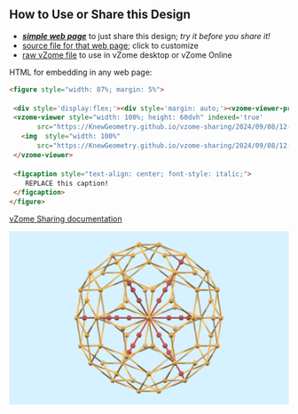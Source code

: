
## How to Use or Share this Design

 - [***simple web page***](<https://KnewGeometry.github.io/vzome-sharing/2024/09/08/12-33-01-Knew-Geometry-CosmicMind™-Unity-Kit/>) to just share this design; *try it before you share it!*
 - [source file for that web page](<https://github.com/KnewGeometry/vzome-sharing/edit/main/2024/09/08/12-33-01-Knew-Geometry-CosmicMind™-Unity-Kit/index.md>); click to customize
 - [raw vZome file](<https://raw.githubusercontent.com/KnewGeometry/vzome-sharing/main/2024/09/08/12-33-01-Knew-Geometry-CosmicMind™-Unity-Kit/Knew-Geometry-CosmicMind™-Unity-Kit.vZome>) to use in vZome desktop or vZome Online
 
 HTML for embedding in any web page:
 ```html
<figure style="width: 87%; margin: 5%">
  
  <div style='display:flex;'><div style='margin: auto;'><vzome-viewer-previous load-camera='true' label='prev step'></vzome-viewer-previous><vzome-viewer-next load-camera='true' label='next step'></vzome-viewer-next></div></div>
  <vzome-viewer style="width: 100%; height: 60dvh" indexed='true'
        src="https://KnewGeometry.github.io/vzome-sharing/2024/09/08/12-33-01-Knew-Geometry-CosmicMind™-Unity-Kit/Knew-Geometry-CosmicMind™-Unity-Kit.vZome" >
    <img  style="width: 100%"
        src="https://KnewGeometry.github.io/vzome-sharing/2024/09/08/12-33-01-Knew-Geometry-CosmicMind™-Unity-Kit/Knew-Geometry-CosmicMind™-Unity-Kit.png" >
  </vzome-viewer>

  <figcaption style="text-align: center; font-style: italic;">
     REPLACE this caption!
  </figcaption>
</figure>

 ```

[vZome Sharing documentation](https://vzome.github.io/vzome/sharing.html#how-it-works)

![Image](<Knew-Geometry-CosmicMind™-Unity-Kit.png>)

